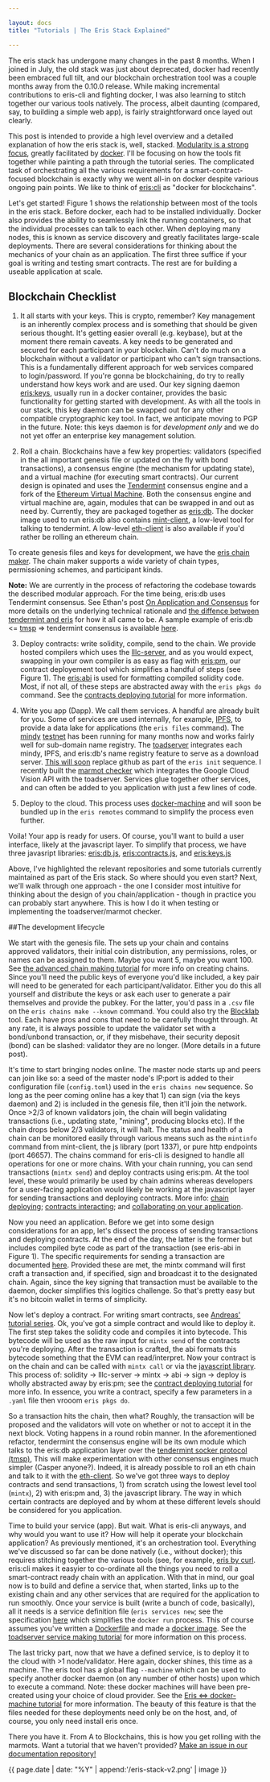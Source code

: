 ```yaml
---

layout: docs
title: "Tutorials | The Eris Stack Explained"

---
```


The eris stack has undergone many changes in the past 8 months. When I joined in July, the old stack was just about deprecated, docker had recently been embraced full tilt, and our blockchain orchestration tool was a couple months away from the 0.10.0 release. While making incremental contributions to eris-cli and fighting docker, I was also learning to stitch together our various tools natively. The process, albeit daunting (compared, say, to building a simple web app), is fairly straightforward once layed out clearly. 

This post is intended to provide a high level overview and a detailed explanation of how the eris stack is, well, stacked. [Modularity is a strong focus](https://eng.erisindustries.com/tutorials/2015/09/05/docker-and-eris/), greatly facilitated by [docker](https://docker.com). I'll be focusing on how the tools fit together while painting a path through the tutorial series. The complicated task of orchestrating all the various requirements for a smart-contract-focused blockchain is exactly why we went all-in on docker despite various ongoing pain points. We like to think of [eris:cli](https://docs.erisindustries.com/documentation/eris/) as "docker for blockchains".

Let's get started! Figure 1 shows the relationship between most of the tools in the eris stack. Before docker, each had to be installed individually. Docker also provides the ability to seamlessly link the running containers, so that the individual processes can talk to each other. When deploying many nodes, this is known as service discovery and greatly facilitates large-scale deployments. There are several considerations for thinking about the mechanics of your chain as an application. The first three suffice if your goal is writing and testing smart contracts. The rest are for building a useable application at scale.

## Blockchain Checklist

1) It all starts with your keys. This is crypto, remember? Key management is an inherently complex process and is something that should be given serious thought. It's getting easier overall (e.g. keybase), but at the moment there remain caveats. A key needs to be generated and secured for each participant in your blockchain. Can't do much on a blockchain without a validator or participant who can't sign transactions. This is a fundamentally different approach for web services compared to login/password. If you're gonna be blockchaining, do try to really understand how keys work and are used. Our key signing daemon [eris:keys](https://docs.erisindustries.com/documentation/ekeys/), usually run in a docker container, provides the basic functionality for getting started with development. As with all the tools in our stack, this key daemon can be swapped out for any other compatible cryptographic key tool. In fact, we anticipate moving to PGP in the future. Note: this keys daemon is for *development only* and we do not yet offer an enterprise key management solution.

2) Roll a chain. Blockchains have a few key properties: validators (specified in the all important genesis file or updated on the fly with bond transactions), a consensus engine (the mechanism for updating state), and a virtual machine (for executing smart contracts). Our current design is opinated and uses the [Tendermint](https://github.com/tendermint/tendermint/wiki) consensus engine and a fork of the [Ethereum Virtual Machine](https://github.com/ethereum/wiki/wiki/White-Paper). Both the consensus engine and virtual machine are, again, modules that can be swapped in and out as need by. Currently, they are packaged together as [eris:db](https://docs.erisindustries.com/documentation/edb/). The docker image used to run eris:db also contains [mint-client](https://github.com/eris-ltd/mint-client), a low-level tool for talking to tendermint. A low-level [eth-client](https://github.com/eris-ltd/eth-client) is also available if you'd rather be rolling an ethereum chain.

To create genesis files and keys for development, we have the [eris chain maker](https://github.com/eris-ltd/eris-cm). The chain maker supports a wide variety of chain types, permissioning schemes, and participant kinds.

**Note:** We are currently in the process of refactoring the codebase towards the described modular approach. For the time being, eris:db uses Tendermint consensus. See Ethan's post [On Application and Consensus](https://eng.erisindustries.com/explainers/2016/02/22/apps-and-consensus/) for more details on the underlying technical rationale and [the diffence between tendermint and eris](https://blog.erisindustries.com/philosophy/2016/03/02/eris-and-tendermint/) for how it all came to be. A sample example of eris:db <= [tmsp](https://github.com/tendermint/tmsp) => tendermint consensus is available [here](https://github.com/eris-ltd/eris-by-example/tree/master/erisdb_tmsp).

3) Deploy contracts: write solidity, compile, send to the chain. We provide hosted compilers which uses the [lllc-server](https://github.com/eris-ltd/eris-compilers), and as you would expect, swapping in your own compiler is as easy as flag with [eris:pm](https://erisindustries.com/components/epm/), our contract deployement tool which simplifies a handful of steps (see Figure 1). The [eris:abi](https://github.com/eris-ltd/eris-abi) is used for formatting compiled solidity code. Most, if not all, of these steps are abstracted away with the `eris pkgs do` command. See the [contracts deploying tutorial](https://docs.erisindustries.com/tutorials/contractsdeploying/) for more information.

4) Write you app (Dapp). We call them services. A handful are already built for you. Some of services are used internally, for example, [IPFS](http://ipfs.io/), to provide a data lake for applications (the `eris files` command). The [mindy](https://github.com/eris-ltd/mindy) [testnet](pinkpenguin.interblock.io:46657) has been running for many months now and works fairly well for sub-domain name registry. The [toadserver](https://github.com/eris-ltd/toadserver) integrates each mindy, IPFS, and eris:db's name registry feature to serve as a download server. [This will soon](https://github.com/eris-ltd/eris-cli/issues/579) replace github as part of the `eris init` sequence. I recently built the [marmot checker](https://github.com/eris-ltd/marmot) which integrates the Google Cloud Vision API with the toadserver.  Services glue together other services, and can often be added to you application with just a few lines of code.

5) Deploy to the cloud. This process uses [docker-machine](https://docs.erisindustries.com/tutorials//tool-specific/docker_machine/) and will soon be bundled up in the `eris remotes` command to simplify the process even further. 

Voila! Your app is ready for users. Of course, you'll want to build a user interface, likely at the javascript layer. To simplify that process, we have three javasript libraries: [eris:db.js](https://docs.erisindustries.com/documentation/eris-db-js/),  [eris:contracts.js](https://docs.erisindustries.com/documentation/eris-contracts-js/), and [eris:keys.js](https://github.com/eris-ltd/eris-keys.js)

Above, I've highlighted the relevant repositories and some tutorials currently maintained as part of the Eris stack. So where should you even start? Next, we'll walk through one approach - the one I consider most intuitive for thinking about the design of you chain/application - though in practice you can probably start anywhere. This is how I do it when testing or implementing the toadserver/marmot checker.

##The development lifecycle

We start with the genesis file. The sets up your chain and contains approved validators, their initial coin distribution, any permissions, roles, or names can be assigned to them. Maybe you want 5, maybe you want 100. See [the advanced chain making tutorial](https://docs.erisindustries.com/tutorials/advanced/chainmaking/) for more info on creating chains. Since you'll need the public keys of everyone you'd like included, a key pair will need to be generated for each participant/validator. Either you do this all yourself and distribute the keys or ask each user to generate a pair themselves and provide the pubkey. For the latter, you'd pass in a `.csv` file on the `eris chains make --known` command. You could also try the [Blocklab](http://blocklab.levvel.io/) tool. Each have pros and cons that need to be carefully thought through. At any rate, it is always possible to update the validator set with a bond/unbond transaction, or, if they misbehave, their security deposit (bond) can be slashed: validator they are no longer. (More details in a future post).

It's time to start bringing nodes online. The master node starts up and peers can join like so: a seed of the master node's IP:port is added to their configuration file (`config.toml`) used in the `eris chains new` sequence. So long as the peer coming online has a key that 1) can sign (via the keys daemon) and 2) is included in the genesis file, then it'll join the network. Once >2/3 of known validators join, the chain will begin validating transactions (i.e., updating state, "mining", producing blocks etc). If the chain drops below 2/3 validators, it will halt. The status and health of a chain can be monitored easily through various means such as the `mintinfo` command from mint-client, the js library (port 1337), or pure http endpoints (port 46657). The chains command for eris-cli is designed to handle all operations for one or more chains. With your chain running, you can send transactions (`mintx send`) and deploy contracts using eris:pm. At the tool level, these would primarily be used by chain admins whereas developers for a user-facing application would likely be working at the javascript layer for sending transactions and deploying contracts. More info: [chain deploying](https://docs.erisindustries.com/tutorials/advanced/chaindeploying/); [contracts interacting](https://docs.erisindustries.com/tutorials/contractsinteracting/); and [collaborating on your application](https://docs.erisindustries.com/tutorials/servicesmaking/).

Now you need an application. Before we get into some design considerations for an app, let's dissect the process of sending transactions and deploying contracts. At the end of the day, the latter is the former but includes compiled byte code as part of the transaction (see eris-abi in Figure 1). The specific requirements for sending a transaction are documented [here](https://github.com/eris-ltd/mint-client/blob/master/README.md#walkabout). Provided these are met, the mintx command will first craft a transaction and, if specified, sign and broadcast it to the designated chain. Again, since the key signing that transaction must be available to the daemon, docker simplifies this logitics challenge. So that's pretty easy but it's no bitcoin wallet in terms of simplicity. 

Now let's deploy a contract. For writing smart contracts, see [Andreas' tutorial series](https://docs.erisindustries.com/tutorials/solidity/). Ok, you've got a simple contract and would like to deploy it. The first step takes the solidity code and compiles it into bytecode. This bytecode will be used as the raw input for `mintx send` of the contracts you're deploying. After the transaction is crafted, the abi formats this bytecode something that the EVM can read/interpret. Now your contract is on the chain and can be called with `mintx call` or via the [javascript library](https://docs.erisindustries.com/documentation/eris-contracts-js/). This process of: solidity -> lllc-server -> mintx -> abi -> sign -> deploy is wholly abstracted away by eris:pm; see the [contract deploying tutorial](https://docs.erisindustries.com/tutorials/contractsinteracting/) for more info. In essence, you write a contract, specify a few parameters in a `.yaml` file then vrooom `eris pkgs do`.

So a transaction hits the chain, then what? Roughly, the transaction will be proposed and the validators will vote on whether or not to accept it in the next block. Voting happens in a round robin manner. In the aforementioned refactor, tendermint the consensus engine will be its own module which talks to the eris:db application layer over the  [tendermint socker protocol (tmsp)](http://tendermint.com/posts/tendermint-socket-protocol/), This will make experimentation with other consensus engines much simpler (Casper anyone?). Indeed, it is already possible to roll an eth chain and talk to it with the [eth-client](https://github.com/eris-ltd/eth-client). So we've got three ways to deploy contracts and send transactions, 1) from scratch using the lowest level tool (`mintx`), 2) with eris:pm and, 3) the javascript library. The way in which certain contracts are deployed and by whom at these different levels should be considered for you application.

Time to build your service (app). But wait. What is eris-cli anyways, and why would you want to use it? How will help it operate your blockchain application? As previously mentioned, it's an orchestration tool. Everything we've discussed so far can be done natively (i.e., without docker); this requires stitching together the various tools (see, for example, [eris by curl](https://docs.erisindustries.com/tutorials/tool-specific/eris_by_curl/). eris:cli makes it easyier to co-ordinate all the things you need to roll a smart-contract ready chain with an application. With that in mind, our goal now is to build and define a service that, when started, links up to the existing chain and any other services that are required for the application to run smoothly. Once your service is built (write a bunch of code, basically), all it needs is a service definition file (`eris services new`; see the specification [here](https://docs.erisindustries.com/documentation/eris-cli/latest/services_specification/) which simplifies the `docker run` process. This of course assumes you've written a [Dockerfile](https://docs.docker.com/engine/reference/builder/) and made a [docker image](https://docs.docker.com/engine/userguide/containers/dockerimages/). See the [toadserver service making tutorial](https://docs.erisindustries.com/tutorials/advanced/servicesmaking/) for more information on this process.

The last tricky part, now that we have a defined service, is to deploy it to the cloud with >1 node/validator. Here again, docker shines, this time as a machine. The eris tool has a global flag `--machine` which can be used to specify another docker daemon (on any number of other hosts) upon which to execute a command. Note: these docker machines will have been pre-created using your choice of cloud provider. See the [Eris <=> docker-machine tutorial](https://docs.erisindustries.com/tutorials//tool-specific/docker_machine/) for more information. The beauty of this feature is that the files needed for these deployments need only be on the host, and, of course, you only need install eris once. 

There you have it. From A to Blockchains, this is how you get rolling with the marmots. Want a tutorial that we haven't provided? [Make an issue in our documentation repository!](https://github.com/eris-ltd/docs.erisindustries.com/issues)

{{ page.date | date: "%Y" | append:'/eris-stack-v2.png' | image }}
